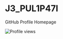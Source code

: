 # J3_PUL1P47I
GitHub Profile Homepage

![Profile views](https://visitor-badge.laobi.icu/badge?page_id=pjsk02.pjsk02)
